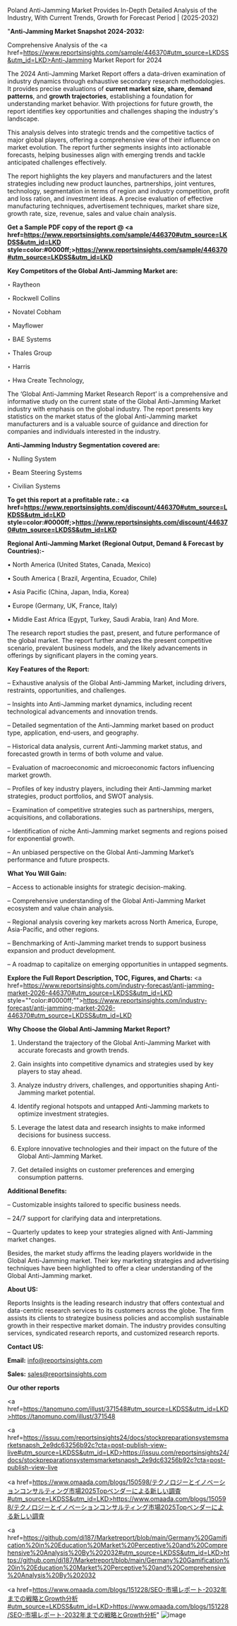 Poland Anti-Jamming Market Provides In-Depth Detailed Analysis of the Industry, With Current Trends, Growth for Forecast Period | (2025-2032)

"<strong>Anti-Jamming Market Snapshot 2024-2032:</strong>

Comprehensive Analysis of the <a href=https://www.reportsinsights.com/sample/446370#utm_source=LKDSS&utm_id=LKD>Anti-Jamming Market</a> Report for 2024

The 2024 Anti-Jamming Market Report offers a data-driven examination of industry dynamics through exhaustive secondary research methodologies. It provides precise evaluations of <strong>current market size, share, demand patterns</strong>, and <strong>growth trajectories</strong>, establishing a foundation for understanding market behavior. With projections for future growth, the report identifies key opportunities and challenges shaping the industry's landscape.

This analysis delves into strategic trends and the competitive tactics of major global players, offering a comprehensive view of their influence on market evolution. The report further segments insights into actionable forecasts, helping businesses align with emerging trends and tackle anticipated challenges effectively.

The report highlights the key players and manufacturers and the latest strategies including new product launches, partnerships, joint ventures, technology, segmentation in terms of region and industry competition, profit and loss ration, and investment ideas. A precise evaluation of effective manufacturing techniques, advertisement techniques, market share size, growth rate, size, revenue, sales and value chain analysis.

<strong>Get a Sample PDF copy of the report @ <a href=https://www.reportsinsights.com/sample/446370#utm_source=LKDSS&utm_id=LKD style=color:#0000ff;>https://www.reportsinsights.com/sample/446370#utm_source=LKDSS&utm_id=LKD</a></strong>

<strong>Key Competitors of the Global Anti-Jamming Market are:</strong>

‣ Raytheon

‣ Rockwell Collins

‣ Novatel Cobham

‣ Mayflower

‣ BAE Systems

‣ Thales Group

‣ Harris

‣ Hwa Create Technology,

The ‘Global Anti-Jamming Market Research Report’ is a comprehensive and informative study on the current state of the Global Anti-Jamming Market industry with emphasis on the global industry. The report presents key statistics on the market status of the global Anti-Jamming market manufacturers and is a valuable source of guidance and direction for companies and individuals interested in the industry.

<strong>Anti-Jamming Industry Segmentation covered are:</strong>

‣ Nulling System

‣ Beam Steering Systems

‣ Civilian Systems

<strong>To get this report at a profitable rate.: <a href=https://www.reportsinsights.com/discount/446370#utm_source=LKDSS&utm_id=LKD style=color:#0000ff;>https://www.reportsinsights.com/discount/446370#utm_source=LKDSS&utm_id=LKD</a></strong>

<strong>Regional Anti-Jamming Market (Regional Output, Demand &amp; Forecast by Countries):-</strong>

• North America (United States, Canada, Mexico)

• South America ( Brazil, Argentina, Ecuador, Chile)

• Asia Pacific (China, Japan, India, Korea)

• Europe (Germany, UK, France, Italy)

• Middle East Africa (Egypt, Turkey, Saudi Arabia, Iran) And More.

The research report studies the past, present, and future performance of the global market. The report further analyzes the present competitive scenario, prevalent business models, and the likely advancements in offerings by significant players in the coming years.

<strong>Key Features of the Report:</strong>

– Exhaustive analysis of the Global Anti-Jamming Market, including drivers, restraints, opportunities, and challenges.

– Insights into Anti-Jamming market dynamics, including recent technological advancements and innovation trends.

– Detailed segmentation of the Anti-Jamming market based on product type, application, end-users, and geography.

– Historical data analysis, current Anti-Jamming market status, and forecasted growth in terms of both volume and value.

– Evaluation of macroeconomic and microeconomic factors influencing market growth.

– Profiles of key industry players, including their Anti-Jamming market strategies, product portfolios, and SWOT analysis.

– Examination of competitive strategies such as partnerships, mergers, acquisitions, and collaborations.

– Identification of niche Anti-Jamming market segments and regions poised for exponential growth.

– An unbiased perspective on the Global Anti-Jamming Market’s performance and future prospects.

<strong>What You Will Gain:</strong>

– Access to actionable insights for strategic decision-making.

– Comprehensive understanding of the Global Anti-Jamming Market ecosystem and value chain analysis.

– Regional analysis covering key markets across North America, Europe, Asia-Pacific, and other regions.

– Benchmarking of Anti-Jamming market trends to support business expansion and product development.

– A roadmap to capitalize on emerging opportunities in untapped segments.

<strong>Explore the Full Report Description, TOC, Figures, and Charts:</strong>
<a href=https://www.reportsinsights.com/industry-forecast/anti-jamming-market-2026-446370#utm_source=LKDSS&utm_id=LKD style=""color:#0000ff;"">https://www.reportsinsights.com/industry-forecast/anti-jamming-market-2026-446370#utm_source=LKDSS&utm_id=LKD</a>

<strong>Why Choose the Global Anti-Jamming Market Report?</strong>

1. Understand the trajectory of the Global Anti-Jamming Market with accurate forecasts and growth trends.

2. Gain insights into competitive dynamics and strategies used by key players to stay ahead.

3. Analyze industry drivers, challenges, and opportunities shaping Anti-Jamming market potential.

4. Identify regional hotspots and untapped Anti-Jamming markets to optimize investment strategies.

5. Leverage the latest data and research insights to make informed decisions for business success.

6. Explore innovative technologies and their impact on the future of the Global Anti-Jamming Market.

7. Get detailed insights on customer preferences and emerging consumption patterns.

<strong>Additional Benefits:</strong>

– Customizable insights tailored to specific business needs.

– 24/7 support for clarifying data and interpretations.

– Quarterly updates to keep your strategies aligned with Anti-Jamming market changes.

Besides, the market study affirms the leading players worldwide in the Global Anti-Jamming market. Their key marketing strategies and advertising techniques have been highlighted to offer a clear understanding of the Global Anti-Jamming market.

<strong><strong>About US</strong>:</strong>

Reports Insights is the leading research industry that offers contextual and data-centric research services to its customers across the globe. The firm assists its clients to strategize business policies and accomplish sustainable growth in their respective market domain. The industry provides consulting services, syndicated research reports, and customized research reports.

<strong>Contact US:</strong>

<p class=><b>Email:</b> <a href=mailto:info@reportsinsights.com>info@reportsinsights.com</a></p>
<p class=><b>Sales:</b> <a href=mailto:sales@reportsinsights.com>sales@reportsinsights.com</a></p>

<strong>Our other reports</strong>

<a href=https://tanomuno.com/illust/371548#utm_source=LKDSS&utm_id=LKD>https://tanomuno.com/illust/371548</a>

<a href=https://issuu.com/reportsinsights24/docs/stockpreparationsystemsmarketsnapsh_2e9dc63256b92c?cta=post-publish-view-live#utm_source=LKDSS&utm_id=LKD>https://issuu.com/reportsinsights24/docs/stockpreparationsystemsmarketsnapsh_2e9dc63256b92c?cta=post-publish-view-live</a>

<a href=https://www.omaada.com/blogs/150598/テクノロジーとイノベーションコンサルティング市場2025Topベンダーによる新しい調査#utm_source=LKDSS&utm_id=LKD>https://www.omaada.com/blogs/150598/テクノロジーとイノベーションコンサルティング市場2025Topベンダーによる新しい調査</a>

<a href=https://github.com/di187/Marketreport/blob/main/Germany%20Gamification%20in%20Education%20Market%20Perceptive%20and%20Comprehensive%20Analysis%20By%202032#utm_source=LKDSS&utm_id=LKD>https://github.com/di187/Marketreport/blob/main/Germany%20Gamification%20in%20Education%20Market%20Perceptive%20and%20Comprehensive%20Analysis%20By%202032</a>

<a href=https://www.omaada.com/blogs/151228/SEO-市場レポート-2032年までの戦略とGrowth分析#utm_source=LKDSS&utm_id=LKD>https://www.omaada.com/blogs/151228/SEO-市場レポート-2032年までの戦略とGrowth分析</a>"
![image](https://github.com/user-attachments/assets/9ece2133-c20d-44e2-8946-115d26e33a33)
